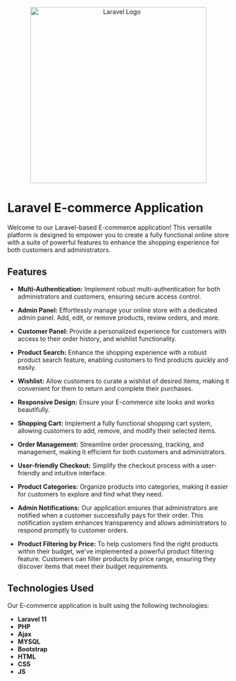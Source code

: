 <p align="center"><a href="https://laravel.com" target="_blank"><img src="https://raw.githubusercontent.com/laravel/art/master/logo-lockup/5%20SVG/2%20CMYK/1%20Full%20Color/laravel-logolockup-cmyk-red.svg" width="400" alt="Laravel Logo"></a></p>


# Laravel E-commerce Application

Welcome to our Laravel-based E-commerce application! This versatile platform is designed to empower you to create a fully functional online store with a suite of powerful features to enhance the shopping experience for both customers and administrators.

## Features

- **Multi-Authentication:** Implement robust multi-authentication for both administrators and customers, ensuring secure access control.

- **Admin Panel:** Effortlessly manage your online store with a dedicated admin panel. Add, edit, or remove products, review orders, and more.

- **Customer Panel:** Provide a personalized experience for customers with access to their order history, and wishlist functionality.

- **Product Search:** Enhance the shopping experience with a robust product search feature, enabling customers to find products quickly and easily.

- **Wishlist:** Allow customers to curate a wishlist of desired items, making it convenient for them to return and complete their purchases.

- **Responsive Design:** Ensure your E-commerce site looks and works beautifully.

- **Shopping Cart:** Implement a fully functional shopping cart system, allowing customers to add, remove, and modify their selected items.

- **Order Management:** Streamline order processing, tracking, and management, making it efficient for both customers and administrators.

- **User-friendly Checkout:** Simplify the checkout process with a user-friendly and intuitive interface.

- **Product Categories:** Organize products into categories, making it easier for customers to explore and find what they need.

- **Admin Notifications:** Our application ensures that administrators are notified when a customer successfully pays for their order. This notification system enhances transparency and allows administrators to respond promptly to customer orders.
 
- **Product Filtering by Price:** To help customers find the right products within their budget, we've implemented a powerful product filtering feature. Customers can filter products by price range, ensuring they discover items that meet their budget requirements.



## Technologies Used

Our E-commerce application is built using the following technologies:

- **Laravel 11** 
- **PHP**
- **Ajax**
- **MYSQL**
- **Bootstrap**
- **HTML**
- **CSS**
- **JS** 


